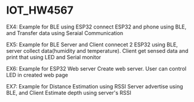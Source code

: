 # IOT_HW4567

EX4: Example for BLE using ESP32
connect ESP32 and phone using BLE, and Transfer data using Seraial Communication

EX5: Example for BLE Server and Client
connecet 2 ESP32 using BLE, server collect data(humidity and temperature). Client get sensed data and print that using LED and Serial monitor

EX6: Example for ESP32 Web server
Create web server. User can control LED in created web page

EX7: Example for Distance Estimation using RSSI
Server advertise using BLE, and Client Estimate depth using server's RSSI
